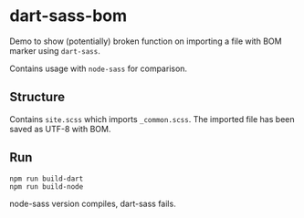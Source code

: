 # dart-sass-bom

Demo to show (potentially) broken function on importing a file with BOM marker using `dart-sass`.

Contains usage with `node-sass` for comparison.

## Structure
Contains `site.scss` which imports `_common.scss`. The imported file has been saved as UTF-8 with BOM.

## Run
`npm run build-dart`  
`npm run build-node`

node-sass version compiles, dart-sass fails.
